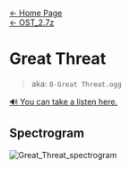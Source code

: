 [← Home Page](../../README.md)  
[← OST_2.7z](../ost_2-7z.md)

# Great Threat
> aka: `8-Great Threat.ogg`

<a href="./audio/8-Great Threat.ogg" target="_blank">🔊 You can take a listen here.</a>

## Spectrogram
![Great_Threat_spectrogram](https://user-images.githubusercontent.com/35247077/178098541-9a736190-bbec-46f4-842e-c916e7b6377e.png)
